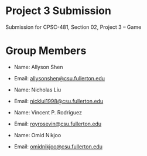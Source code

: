 # Project 3 Submission

Submission for CPSC-481, Section 02, Project 3 – Game

#  Group Members

* Name: Allyson Shen
* Email: allysonshen@csu.fullerton.edu

* Name: Nicholas Liu
* Email: nicklui1998@csu.fullerton.edu

* Name: Vincent P. Rodriguez
* Email: royrosevin@csu.fullerton.edu

* Name: Omid Nikjoo
* Email: omidnikjoo@csu.fullerton.edu
